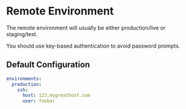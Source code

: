 # Remote Environment

The remote environment will usually be either production/live or staging/test.

You should use key-based authentication to avoid password prompts.

## Default Configuration

```yaml
environments:
  production:
    ssh:
      host: 123.mygreathost.com
      user: foobar
```
